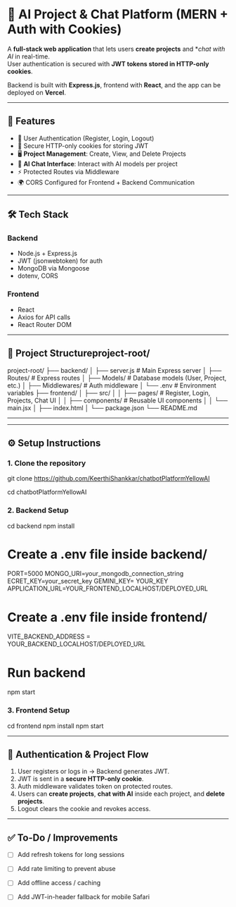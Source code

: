 # 🚀 AI Project & Chat Platform (MERN + Auth with Cookies)

A **full-stack web application** that lets users **create projects** and **chat with AI* in real-time.  
User authentication is secured with **JWT tokens stored in HTTP-only cookies**.  

Backend is built with **Express.js**, frontend with **React**, and the app can be deployed on **Vercel**.

---

## 📌 Features
- 🔐 User Authentication (Register, Login, Logout)
- 🍪 Secure HTTP-only cookies for storing JWT
- 🖥️ **Project Management**: Create, View, and Delete Projects
- 🤖 **AI Chat Interface**: Interact with AI models per project
- ⚡ Protected Routes via Middleware
- 🌍 CORS Configured for Frontend + Backend Communication

---

## 🛠️ Tech Stack
### Backend
- Node.js + Express.js
- JWT (jsonwebtoken) for auth
- MongoDB via Mongoose
- dotenv, CORS

### Frontend
- React
- Axios for API calls
- React Router DOM

---

## 📂 Project Structureproject-root/
project-root/
├── backend/
│ ├── server.js # Main Express server
│ ├── Routes/ # Express routes
│ ├── Models/ # Database models (User, Project, etc.)
│ ├── Middlewares/ # Auth middleware
│ └── .env # Environment variables
├── frontend/
│ ├── src/
│ │ ├── pages/ # Register, Login, Projects, Chat UI
│ │ ├── components/ # Reusable UI components
│ │ └── main.jsx
│ ├── index.html
│ └── package.json
└── README.md

---


---

## ⚙️ Setup Instructions

### 1. Clone the repository
git clone https://github.com/KeerthiShankkar/chatbotPlatformYellowAI

cd chatbotPlatformYellowAI


### 2. Backend Setup
cd backend
npm install

# Create a .env file inside backend/
PORT=5000
MONGO_URI=your_mongodb_connection_string
ECRET_KEY=your_secret_key
GEMINI_KEY= YOUR_KEY
APPLICATION_URL=YOUR_FRONTEND_LOCALHOST/DEPLOYED_URL

# Create a .env file inside frontend/

VITE_BACKEND_ADDRESS = YOUR_BACKEND_LOCALHOST/DEPLOYED_URL

# Run backend
npm start

### 3. Frontend Setup
cd frontend
npm install
npm start

---

## 🔑 Authentication & Project Flow
1. User registers or logs in → Backend generates JWT.
2. JWT is sent in a **secure HTTP-only cookie**.
3. Auth middleware validates token on protected routes.
4. Users can **create projects**, **chat with AI** inside each project, and **delete projects**.
5. Logout clears the cookie and revokes access.


---

## ✅ To-Do / Improvements
- [ ] Add refresh tokens for long sessions  
- [ ] Add rate limiting to prevent abuse  
- [ ] Add offline access / caching  
- [ ] Add JWT-in-header fallback for mobile Safari  


